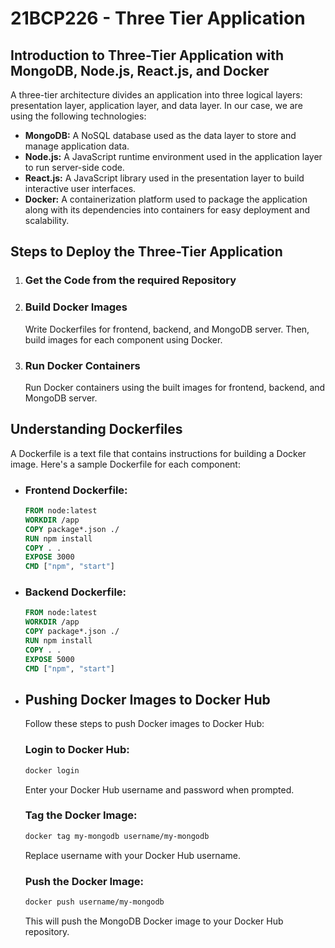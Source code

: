 # 21BCP226 - Three Tier Application

## Introduction to Three-Tier Application with MongoDB, Node.js, React.js, and Docker

A three-tier architecture divides an application into three logical layers: presentation layer, application layer, and data layer. In our case, we are using the following technologies:

- **MongoDB:** A NoSQL database used as the data layer to store and manage application data.
- **Node.js:** A JavaScript runtime environment used in the application layer to run server-side code.
- **React.js:** A JavaScript library used in the presentation layer to build interactive user interfaces.
- **Docker:** A containerization platform used to package the application along with its dependencies into containers for easy deployment and scalability.

## Steps to Deploy the Three-Tier Application

1. ### Get the Code from the required Repository

2. ### Build Docker Images

   Write Dockerfiles for frontend, backend, and MongoDB server. Then, build images for each component using Docker.

3. ### Run Docker Containers

   Run Docker containers using the built images for frontend, backend, and MongoDB server.

## Understanding Dockerfiles

A Dockerfile is a text file that contains instructions for building a Docker image. Here's a sample Dockerfile for each component:

- ### Frontend Dockerfile:

  ```Dockerfile
  FROM node:latest
  WORKDIR /app
  COPY package*.json ./
  RUN npm install
  COPY . .
  EXPOSE 3000
  CMD ["npm", "start"]
  ```

- ### Backend Dockerfile:

  ```Dockerfile
  FROM node:latest
  WORKDIR /app
  COPY package*.json ./
  RUN npm install
  COPY . .
  EXPOSE 5000
  CMD ["npm", "start"]
  ```

- ## Pushing Docker Images to Docker Hub
  Follow these steps to push Docker images to Docker Hub:

  ### Login to Docker Hub:
  ```bash
  docker login
  ```
  Enter your Docker Hub username and password when prompted.

  ### Tag the Docker Image:
  ```bash
  docker tag my-mongodb username/my-mongodb
  ```
  Replace username with your Docker Hub username.


  ### Push the Docker Image:
  ```bash
  docker push username/my-mongodb
  ```
  This will push the MongoDB Docker image to your Docker Hub repository.
